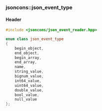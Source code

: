 ### jsoncons::json_event_type

#### Header
```c++
#include <jsoncons/json_event_reader.hpp>
```

```c++
enum class json_event_type
{
    begin_object,
    end_object,
    begin_array,
    end_array,
    name,
    string_value,
    bignum_value,
    int64_value,
    uint64_value,
    double_value,
    bool_value,
    null_value
};
```

